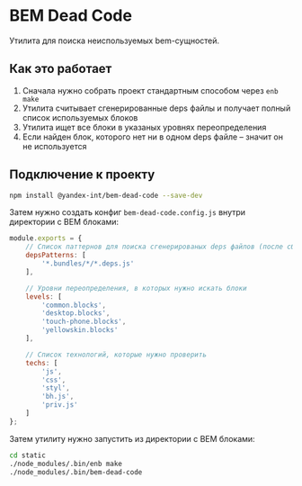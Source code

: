 # BEM Dead Code

Утилита для поиска неиспользуемых bem-сущностей.

## Как это работает

1. Сначала нужно собрать проект стандартным способом через `enb make`
2. Утилита считывает сгенерированные deps файлы и получает полный список используемых блоков
3. Утилита ищет все блоки в указаных уровнях переопределения
4. Если найден блок, которого нет ни в одном deps файле – значит он не используется

## Подключение к проекту

```bash
npm install @yandex-int/bem-dead-code --save-dev
```

Затем нужно создать конфиг `bem-dead-code.config.js` внутри директории с BEM блоками:

```js
module.exports = {
    // Список паттернов для поиска сгенерированых deps файлов (после сборки через enb)
    depsPatterns: [
        '*.bundles/*/*.deps.js'
    ],

    // Уровни переопределения, в которых нужно искать блоки
    levels: [
        'common.blocks',
        'desktop.blocks',
        'touch-phone.blocks',
        'yellowskin.blocks'
    ],

    // Список технологий, которые нужно проверить
    techs: [
        'js',
        'css',
        'styl',
        'bh.js',
        'priv.js'
    ]
};
```

Затем утилиту нужно запустить из директории с BEM блоками:
```bash
cd static
./node_modules/.bin/enb make
./node_modules/.bin/bem-dead-code
```
